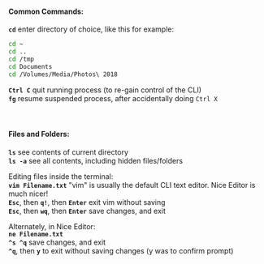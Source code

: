 #### Common Commands:  
  
**`cd`** enter directory of choice, like this for example:  
```bash  
cd ~  
cd ..  
cd /tmp  
cd Documents  
cd /Volumes/Media/Photos\ 2018  
```  
**`Ctrl C`** quit running process (to re-gain control of the CLI)  
**`fg`** resume suspended process, after accidentally doing `Ctrl X`  
<br /><br />  
  
  
  
#### Files and Folders:  
**`ls`** see contents of current directory  
**`ls -a`** see all contents, including hidden files/folders  
  
Editing files inside the terminal:  
**`vim Filename.txt`** "vim" is usually the default CLI text editor. Nice Editor is much nicer!  
**`Esc`**, then **`q!`**, then **`Enter`** exit vim without saving  
**`Esc`**, then **`wq`**, then **`Enter`** save changes, and exit  
  
Alternately, in Nice Editor:  
**`ne Filename.txt`**  
**`^s ^q`** save changes, and exit  
**`^q`**, then **`y`** to exit without saving changes (y was to confirm prompt)  
<br /><br />  
  
  
<br /><br />  
  
  
